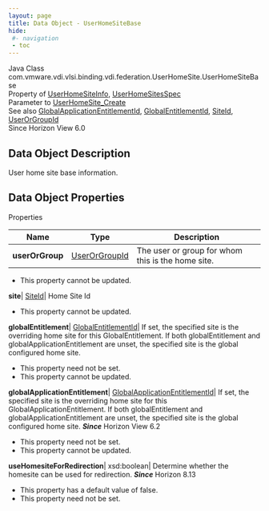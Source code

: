 ```yaml
---
layout: page
title: Data Object - UserHomeSiteBase
hide:
 #- navigation
 - toc
---
```






Java Class
    com.vmware.vdi.vlsi.binding.vdi.federation.UserHomeSite.UserHomeSiteBase  
Property of
     [UserHomeSiteInfo](vdi.federation.UserHomeSite.UserHomeSiteInfo.md#field_detail), [UserHomeSitesSpec](vdi.federation.UserHomeSite.UserHomeSitesSpec.md#field_detail)  
Parameter to
     [UserHomeSite_Create](vdi.federation.UserHomeSite.md#create)  
See also
     [GlobalApplicationEntitlementId](vdi.entity.GlobalApplicationEntitlementId.md), [GlobalEntitlementId](vdi.entity.GlobalEntitlementId.md), [SiteId](vdi.entity.SiteId.md), [UserOrGroupId](vdi.entity.UserOrGroupId.md)  
Since 
    Horizon View 6.0

## Data Object Description 

User home site base information. 

## Data Object Properties

Properties

Name |  Type |  Description   
---|---|---  
**userOrGroup**| [UserOrGroupId](vdi.entity.UserOrGroupId.md)|  The user or group for whom this is the home site.   


 * This property cannot be updated.

  
**site**| [SiteId](vdi.entity.SiteId.md)|  Home Site Id   


 * This property cannot be updated.

  
**globalEntitlement**| [GlobalEntitlementId](vdi.entity.GlobalEntitlementId.md)|  If set, the specified site is the overriding home site for this GlobalEntitlement. If both globalEntitlement and globalApplicationEntitlement are unset, the specified site is the global configured home site.   


 * This property need not be set.
 * This property cannot be updated.

  
**globalApplicationEntitlement**| [GlobalApplicationEntitlementId](vdi.entity.GlobalApplicationEntitlementId.md)|  If set, the specified site is the overriding home site for this GlobalApplicationEntitlement. If both globalEntitlement and globalApplicationEntitlement are unset, the specified site is the global configured home site.  **_Since_** Horizon View 6.2  


 * This property need not be set.
 * This property cannot be updated.

  
**useHomesiteForRedirection**|  xsd:boolean|  Determine whether the homesite can be used for redirection.  **_Since_** Horizon 8.13  


  * This property has a default value of false.
 * This property need not be set.

  
  

  

